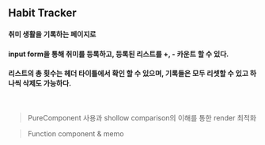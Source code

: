## Habit Tracker

#### 취미 생활을 기록하는 페이지로
#### input form을 통해 취미를 등록하고, 등록된 리스트를 +, - 카운트 할 수 있다.
#### 리스트의 총 횟수는 헤더 타이틀에서 확인 할 수 있으며, 기록들은 모두 리셋할 수 있고 하나씩 삭제도 가능하다.
<br>

> PureComponent 사용과 shollow comparison의 이해를 통한 render 최적화
>  <br>

> Function component & memo
